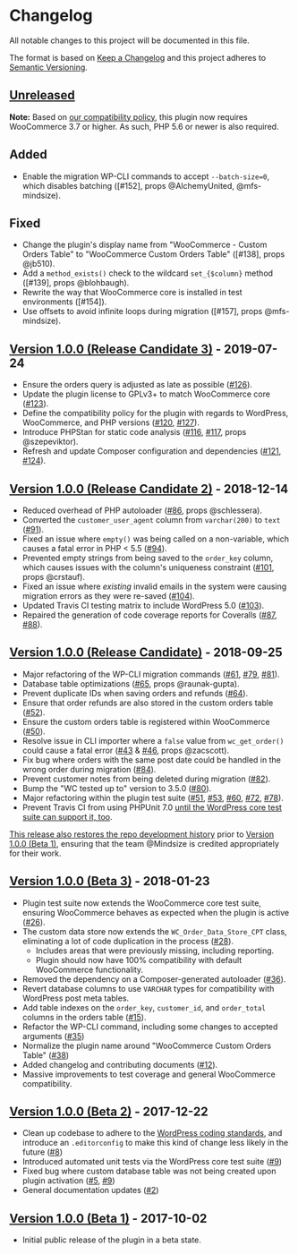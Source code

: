 # Changelog

All notable changes to this project will be documented in this file.

The format is based on [Keep a Changelog](http://keepachangelog.com/en/1.0.0/)
and this project adheres to [Semantic Versioning](http://semver.org/spec/v2.0.0.html).

## [Unreleased]

**Note:** Based on [our compatibility policy](CONTRIBUTING.md#compatibility-policy), this plugin now requires WooCommerce 3.7 or higher. As such, PHP 5.6 or newer is also required.

## Added

* Enable the migration WP-CLI commands to accept `--batch-size=0`, which disables batching ([#152], props @AlchemyUnited, @mfs-mindsize).

## Fixed

* Change the plugin's display name from "WooCommerce - Custom Orders Table" to "WooCommerce Custom Orders Table" ([#138], props @jb510).
* Add a `method_exists()` check to the wildcard `set_{$column}` method ([#139], props @blohbaugh).
* Rewrite the way that WooCommerce core is installed in test environments ([#154]).
* Use offsets to avoid infinite loops during migration ([#157], props @mfs-mindsize).

## [Version 1.0.0 (Release Candidate 3)] - 2019-07-24

* Ensure the orders query is adjusted as late as possible ([#126]).
* Update the plugin license to GPLv3+ to match WooCommerce core ([#123]).
* Define the compatibility policy for the plugin with regards to WordPress, WooCommerce, and PHP versions ([#120], [#127]).
* Introduce PHPStan for static code analysis ([#116], [#117], props @szepeviktor).
* Refresh and update Composer configuration and dependencies ([#121], [#124]).

## [Version 1.0.0 (Release Candidate 2)] - 2018-12-14

* Reduced overhead of PHP autoloader ([#86], props @schlessera).
* Converted the `customer_user_agent` column from `varchar(200)` to `text` ([#91]).
* Fixed an issue where `empty()` was being called on a non-variable, which causes a fatal error in PHP < 5.5 ([#94]).
* Prevented empty strings from being saved to the `order_key` column, which causes issues with the column's uniqueness constraint ([#101], props @crstauf).
* Fixed an issue where *existing* invalid emails in the system were causing migration errors as they were re-saved ([#104]).
* Updated Travis CI testing matrix to include WordPress 5.0 ([#103]).
* Repaired the generation of code coverage reports for Coveralls ([#87], [#88]).

## [Version 1.0.0 (Release Candidate)] - 2018-09-25

* Major refactoring of the WP-CLI migration commands ([#61], [#79], [#81]).
* Database table optimizations ([#65], props @raunak-gupta).
* Prevent duplicate IDs when saving orders and refunds ([#64]).
* Ensure that order refunds are also stored in the custom orders table ([#52]).
* Ensure the custom orders table is registered within WooCommerce ([#50]).
* Resolve issue in CLI importer where a `false` value from `wc_get_order()` could cause a fatal error ([#43] & [#46], props @zacscott).
* Fix bug where orders with the same post date could be handled in the wrong order during migration ([#84]).
* Prevent customer notes from being deleted during migration ([#82]).
* Bump the "WC tested up to" version to 3.5.0 ([#80]).
* Major refactoring within the plugin test suite ([#51], [#53], [#60], [#72], [#78]).
* Prevent Travis CI from using PHPUnit 7.0 [until the WordPress core test suite can support it, too](https://core.trac.wordpress.org/ticket/43218).

[This release also restores the repo development history](https://github.com/liquidweb/woocommerce-custom-orders-table/pull/63) prior to [Version 1.0.0 (Beta 1)], ensuring that the team @Mindsize is credited appropriately for their work.

## [Version 1.0.0 (Beta 3)] - 2018-01-23

* Plugin test suite now extends the WooCommerce core test suite, ensuring WooCommerce behaves as expected when the plugin is active ([#26]).
* The custom data store now extends the `WC_Order_Data_Store_CPT` class, eliminating a lot of code duplication in the process ([#28]).
	- Includes areas that were previously missing, including reporting.
	- Plugin should now have 100% compatibility with default WooCommerce functionality.
* Removed the dependency on a Composer-generated autoloader ([#36]).
* Revert database columns to use `VARCHAR` types for compatibility with WordPress post meta tables.
* Add table indexes on the `order_key`, `customer_id`, and `order_total` columns in the orders table ([#15]).
* Refactor the WP-CLI command, including some changes to accepted arguments ([#35])
* Normalize the plugin name around "WooCommerce Custom Orders Table" ([#38])
* Added changelog and contributing documents ([#12]).
* Massive improvements to test coverage and general WooCommerce compatibility.

## [Version 1.0.0 (Beta 2)] - 2017-12-22

* Clean up codebase to adhere to the [WordPress coding standards](https://make.wordpress.org/core/handbook/best-practices/coding-standards/), and introduce an `.editorconfig` to make this kind of change less likely in the future ([#8])
* Introduced automated unit tests via the WordPress core test suite ([#9])
* Fixed bug where custom database table was not being created upon plugin activation ([#5], [#9])
* General documentation updates ([#2])

## [Version 1.0.0 (Beta 1)] - 2017-10-02

* Initial public release of the plugin in a beta state.


[Unreleased]: https://github.com/liquidweb/woocommerce-custom-orders-table/compare/master...develop
[Version 1.0.0 (Release Candidate 3)]: https://github.com/liquidweb/woocommerce-custom-orders-table/releases/tag/v1.0.0-rc3
[Version 1.0.0 (Release Candidate 2)]: https://github.com/liquidweb/woocommerce-custom-orders-table/releases/tag/v1.0.0-rc2
[Version 1.0.0 (Release Candidate)]: https://github.com/liquidweb/woocommerce-custom-orders-table/releases/tag/v1.0.0-rc1
[Version 1.0.0 (Beta 3)]: https://github.com/liquidweb/woocommerce-custom-orders-table/releases/tag/v1.0.0-beta.3
[Version 1.0.0 (Beta 2)]: https://github.com/liquidweb/woocommerce-custom-orders-table/releases/tag/v1.0.0-beta.2
[Version 1.0.0 (Beta 1)]: https://github.com/liquidweb/woocommerce-custom-orders-table/releases/tag/v1.0.0-beta.1
[#2]: https://github.com/liquidweb/woocommerce-custom-orders-table/pull/2
[#5]: https://github.com/liquidweb/woocommerce-custom-orders-table/pull/5
[#8]: https://github.com/liquidweb/woocommerce-custom-orders-table/pull/8
[#9]: https://github.com/liquidweb/woocommerce-custom-orders-table/pull/9
[#12]: https://github.com/liquidweb/woocommerce-custom-orders-table/pull/12
[#15]: https://github.com/liquidweb/woocommerce-custom-orders-table/pull/15
[#26]: https://github.com/liquidweb/woocommerce-custom-orders-table/pull/26
[#28]: https://github.com/liquidweb/woocommerce-custom-orders-table/pull/28
[#35]: https://github.com/liquidweb/woocommerce-custom-orders-table/pull/35
[#36]: https://github.com/liquidweb/woocommerce-custom-orders-table/pull/36
[#38]: https://github.com/liquidweb/woocommerce-custom-orders-table/pull/38
[#43]: https://github.com/liquidweb/woocommerce-custom-orders-table/issues/43
[#46]: https://github.com/liquidweb/woocommerce-custom-orders-table/pull/46
[#50]: https://github.com/liquidweb/woocommerce-custom-orders-table/pull/50
[#51]: https://github.com/liquidweb/woocommerce-custom-orders-table/pull/51
[#52]: https://github.com/liquidweb/woocommerce-custom-orders-table/pull/52
[#53]: https://github.com/liquidweb/woocommerce-custom-orders-table/pull/53
[#60]: https://github.com/liquidweb/woocommerce-custom-orders-table/pull/60
[#61]: https://github.com/liquidweb/woocommerce-custom-orders-table/pull/61
[#64]: https://github.com/liquidweb/woocommerce-custom-orders-table/pull/64
[#65]: https://github.com/liquidweb/woocommerce-custom-orders-table/pull/65
[#72]: https://github.com/liquidweb/woocommerce-custom-orders-table/pull/72
[#78]: https://github.com/liquidweb/woocommerce-custom-orders-table/pull/78
[#79]: https://github.com/liquidweb/woocommerce-custom-orders-table/pull/79
[#80]: https://github.com/liquidweb/woocommerce-custom-orders-table/pull/80
[#81]: https://github.com/liquidweb/woocommerce-custom-orders-table/pull/81
[#82]: https://github.com/liquidweb/woocommerce-custom-orders-table/pull/82
[#84]: https://github.com/liquidweb/woocommerce-custom-orders-table/pull/84
[#86]: https://github.com/liquidweb/woocommerce-custom-orders-table/pull/86
[#87]: https://github.com/liquidweb/woocommerce-custom-orders-table/pull/87
[#88]: https://github.com/liquidweb/woocommerce-custom-orders-table/pull/88
[#91]: https://github.com/liquidweb/woocommerce-custom-orders-table/pull/91
[#94]: https://github.com/liquidweb/woocommerce-custom-orders-table/pull/94
[#101]: https://github.com/liquidweb/woocommerce-custom-orders-table/pull/101
[#103]: https://github.com/liquidweb/woocommerce-custom-orders-table/pull/103
[#104]: https://github.com/liquidweb/woocommerce-custom-orders-table/pull/104
[#116]: https://github.com/liquidweb/woocommerce-custom-orders-table/pull/116
[#117]: https://github.com/liquidweb/woocommerce-custom-orders-table/pull/117
[#120]: https://github.com/liquidweb/woocommerce-custom-orders-table/pull/120
[#121]: https://github.com/liquidweb/woocommerce-custom-orders-table/pull/121
[#123]: https://github.com/liquidweb/woocommerce-custom-orders-table/pull/123
[#124]: https://github.com/liquidweb/woocommerce-custom-orders-table/pull/124
[#126]: https://github.com/liquidweb/woocommerce-custom-orders-table/pull/126
[#127]: https://github.com/liquidweb/woocommerce-custom-orders-table/pull/127
